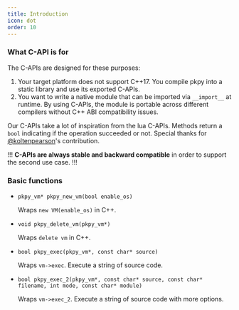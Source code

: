 ```yaml
---
title: Introduction
icon: dot
order: 10
---
```


### What C-API is for

The C-APIs are designed for these purposes:

1. Your target platform does not support C++17. You compile pkpy into a static library and use its exported C-APIs.
2. You want to write a native module that can be imported via `__import__` at runtime. By using C-APIs, the module is portable across different compilers without C++ ABI compatibility issues.

Our C-APIs take a lot of inspiration from the lua C-APIs.
Methods return a `bool` indicating if the operation succeeded or not.
Special thanks for [@koltenpearson](https://github.com/koltenpearson)'s contribution.

!!!
**C-APIs are always stable and backward compatible** in order to support the second use case.
!!!

### Basic functions

+ `pkpy_vm* pkpy_new_vm(bool enable_os)`

    Wraps `new VM(enable_os)` in C++.

+ `void pkpy_delete_vm(pkpy_vm*)`

    Wraps `delete vm` in C++.

+ `bool pkpy_exec(pkpy_vm*, const char* source)`

    Wraps `vm->exec`. Execute a string of source code.

+ `bool pkpy_exec_2(pkpy_vm*, const char* source, const char* filename, int mode, const char* module)`

    Wraps `vm->exec_2`. Execute a string of source code with more options.
